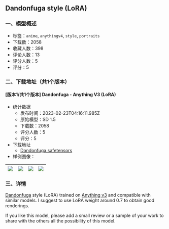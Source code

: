 ## Dandonfuga style (LoRA)
### 一、模型概述

- 标签：`anime`, `anythingv4`, `style`, `portraits`
- 下载数：2058
- 收藏人数：398
- 评论人数：13
- 评分人数：5
- 评分：5

### 二、下载地址（共1个版本）

#### [版本1/共1个版本] Dandonfuga - Anything V3 (LoRA)

- 统计数据
  - 发布时间：2023-02-23T04:16:11.985Z
  - 原始模型：SD 1.5
  - 下载数：2058
  - 评分人数：5
  - 评分：5
- 下载地址
  - [Dandonfuga.safetensors](https://civitai.com/api/download/models/14102)
- 样例图像：

| <img src="https://image.civitai.com/xG1nkqKTMzGDvpLrqFT7WA/510695e4-74f9-4e80-7e71-68e7a916ba00/width=450/137179.jpeg" /> | <img src="https://image.civitai.com/xG1nkqKTMzGDvpLrqFT7WA/f574dcfd-6568-425a-8662-18e7801cd900/width=450/137391.jpeg" /> | <img src="https://image.civitai.com/xG1nkqKTMzGDvpLrqFT7WA/63aa4d47-6f2d-4d56-add7-0512a4ecab00/width=450/137183.jpeg" /> | <img src="https://image.civitai.com/xG1nkqKTMzGDvpLrqFT7WA/7deded07-02e7-4136-efa0-cae56c44d900/width=450/137359.jpeg" /> |
| ---- | ---- | ---- | ---- |


### 三、详情
<p><a rel="ugc" href="https://twitter.com/dandonfuga">Dandonfuga</a> style (LoRA) trained on <a target="_blank" rel="ugc" href="https://civitai.com/models/66/anything-v3">Anything v3</a> and compatible with similar models. I suggest to use LoRA weight around 0.7 to obtain good renderings.</p><p>If you like this model, please add a small review or a sample of your work to share with the others all the possibility of this model.</p>